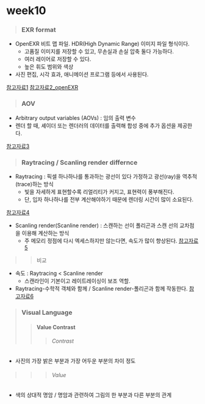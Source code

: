 # week10
> ### EXR format
* OpenEXR 비트 맵 파일. HDR(High Dynamic Range) 이미지 파일 형식이다.
    * 고품질 이미지를 저장할 수 있고, 무손실과 손실 압축 둘다 가능하다.
    * 여러 레이어로 저장할 수 있다.
    * 높은 휘도 범위와 색상
* 사진 편집, 시각 효과, 애니메이션 프로그램 등에서 사용된다.

[참고자료1](https://www.lifewire.com/exr-file-2621157)
[참고자료2_openEXR](https://www.openexr.com/)
> ### AOV
* Arbitrary output variables (AOVs) : 임의 출력 변수
* 렌더 할 때, 셰이더 또는 렌더러의 데이터를 출력해 합성 중에 추가 옵션을 제공한다.

[참고자료3](https://learn.foundry.com/katana/Content/ug/rendering_scene/define_aov_output.html)
> ### Raytracing / Scanling render differnce
* Raytracing : 픽셀 하나하나를 통과하는 광선이 있다 가정하고 광선(ray)을 역추적(trace)하는 방식
    * 빛을 자세하게 표현할수록 리얼리티가 커지고, 표현력이 풍부해진다.
    * 단, 입자 하나하나를 전부 계산해야하기 때문에 렌더링 시간이 많이 소요된다.

[참고자료4](https://ko.wikipedia.org/wiki/%EA%B4%91%EC%84%A0_%EC%B6%94%EC%A0%81)
* Scanling render(Scanline render) : 스캔하는 선이 폴리곤과 스캔 선의 교차점을 이용해 계산하는 방식
    * 주 메모리 정점에 다시 엑세스하지만 않는다면, 속도가 많이 향상된다.
[참고자료5](https://en.wikipedia.org/wiki/Scanline_rendering)
>> 비교
* 속도 : Raytracing < Scanline render
    * 스캔라인이 기본이고 레이트레이싱이 보조 역할.
* Raytracing-수학적 객체와 함께 / Scanline render-폴리곤과 함께 작동한다.
[참고자료6](https://www.cgvizstudio.com/difference-between-scanline-rendering-and-raytracing-rendering/)
> ### Visual Language
>> #### Value Contrast
>>> ###### Contrast
* 사진의 가장 밝은 부분과 가장 어두운 부분의 차이 정도
>>> ###### Value
* 색의 상대적 명암 / 명암과 관련하여 그림의 한 부분과 다른 부분의 관계
